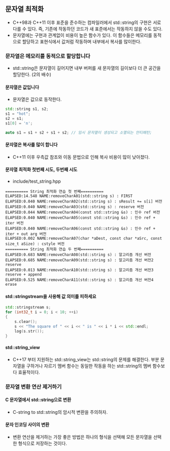 ## 문자열 최적화
* C++98과 C++11 이후 표준을 준수하는 컴파일러에서 std::string의 구현은 서로 다를 수 있다. 즉, 기존에 작동하던 코드가 새 표준에서는 작동하지 않을 수도 있다.
* 문자열에는 구현과 관계없이 비용이 높은 함수가 있다.  이 함수들은 메모리를 동적으로 할당하고 표현식에서 값처럼 작동하며 내부에서 복사를 많이한다.

### 문자열은 메모리를 동적으로 할당합니다
* std::string은 문자열이 길어지면 내부 버퍼를 새 문자열의 길이보다 더 큰 공간을 할당한다. (2의 배수)

#### 문자열은 값입니다
* 문자열은 값으로 동작한다.
```C++
std::string s1, s2;
s1 = "hot";
s2 = s1;
s1[0] = 'n';

auto s1 = s1 + s2 + s1 + s2; // 임시 문자열이 생성되고 소멸되는 안티패턴;
```

#### 문자열은 복사를 많이 합니다
* C++11 이후 우측값 참조와 이동 문법으로 인해 복사 비용이 많이 낮아졌다.

#### 문자열 최적화 첫번째 시도, 두번째 시도
* include/test_string.hpp 
```
========== String 최적화 연습 첫 번째==========
ELAPSED:14.548 NAME:removeCharA01(std::string s) : FIRST
ELAPSED:0.040 NAME:removeCharA02(std::string s) : sResult += s[i] 버전
ELAPSED:0.040 NAME:removeCharA03(std::string s) : reserve 버전
ELAPSED:0.044 NAME:removeCharA04(const std::string &s) : 인수 ref 버전
ELAPSED:0.040 NAME:removeCharA05(const std::string &s) : 인수 ref + iter 버전
ELAPSED:0.040 NAME:removeCharA06(const std::string &s) : 인수 ref + iter + out arg 버전
ELAPSED:0.002 NAME:removeCharA07(char *aDest, const char *aSrc, const size_t aSize) : cstyle 버전
========== String 최적화 연습 두 번째==========
ELAPSED:0.683 NAME:removeCharA08(std::string s) : 알고리즘 개선 버전
ELAPSED:0.685 NAME:removeCharA09(std::string s) : 알고리즘 개선 버전2 reserve
ELAPSED:0.013 NAME:removeCharA10(std::string s) : 알고리즘 개선 버전3 reserve + append
ELAPSED:0.525 NAME:removeCharA11(std::string s) : 알고리즘 개선 버전4 erase
```

#### std::stringstream을 사용해 값 의미를 피하세요
```C++
std::stringstream s;
for (int32_t i = 0; i < 10; ++i)
{
    s.clear();
    s << "The square of " << i << " is " << i * i << std::endl;
    log(s.str());
}
```

#### std::string_view
* C++17 부터 지원하는 std::string_view는 std::string의 문제를 해결한다. 부분 문자열을 구하거나 자르기 멤버 함수는 동일한 작동을 하는 std::string의 멤버 함수보다 효율적이다.

### 문자열 변환 연산 제거하기

#### C 문자열에서 std::string으로 변환
* C-string to std::string의 암시적 변환을 주의하자.

#### 문자 인코딩 사이의 변환
* 변환 연산을 제거하는 가장 좋은 방법은 하나의 형식을 선택해 모든 문자열을 선택한 형식으로 저장하는 것이다.

